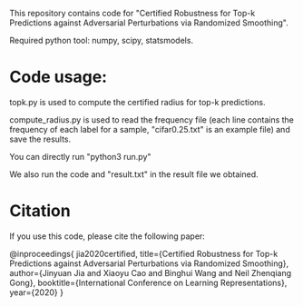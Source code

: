 This repository contains code for "Certified Robustness for Top-k Predictions against Adversarial Perturbations via Randomized Smoothing". 

Required python tool: numpy, scipy, statsmodels. 

# Code usage: 

topk.py is used to compute the certified radius for top-k predictions. 

compute_radius.py is used to read the frequency file (each line contains the frequency of each label for a sample, "cifar0.25.txt" is an example file) and save the results. 

You can directly run "python3 run.py" 

We also run the code and "result.txt" in the result file we obtained. 

# Citation 

If you use this code, please cite the following paper: 

@inproceedings{
jia2020certified,
title={Certified Robustness for Top-k Predictions against Adversarial Perturbations via Randomized Smoothing},
author={Jinyuan Jia and Xiaoyu Cao and Binghui Wang and Neil Zhenqiang Gong},
booktitle={International Conference on Learning Representations},
year={2020}
}